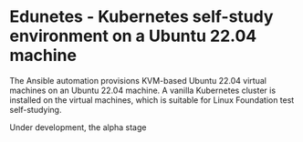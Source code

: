# Edunetes - Kubernetes self-study environment on a Ubuntu 22.04 machine

The Ansible automation provisions KVM-based Ubuntu 22.04 virtual machines on an Ubuntu 22.04 machine. A vanilla Kubernetes cluster is installed on the virtual machines, which is suitable for Linux Foundation test self-studying.

Under development, the alpha stage